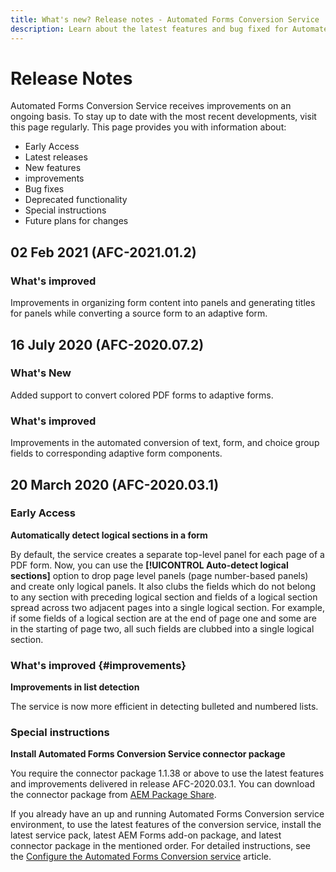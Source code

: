 ```yaml
---
title: What's new? Release notes - Automated Forms Conversion Service
description: Learn about the latest features and bug fixed for Automated Forms Conversion Service 
---
```


# Release Notes

Automated Forms Conversion Service receives improvements on an ongoing basis. To stay up to date with the most recent developments, visit this page regularly. This page provides you with information about:

* Early Access
* Latest releases
* New features
* improvements
* Bug fixes
* Deprecated functionality
* Special instructions
* Future plans for changes

## 02 Feb 2021 (AFC-2021.01.2)

### What's improved

Improvements in organizing form content into panels and generating titles for panels while converting a source form to an adaptive form.

## 16 July 2020 (AFC-2020.07.2)

### What's New

Added support to convert colored PDF forms to adaptive forms.

### What's improved

Improvements in the automated conversion of text, form, and choice group fields to corresponding adaptive form components.  


## 20 March 2020 (AFC-2020.03.1)

### Early Access

**Automatically detect logical sections in a form**

By default, the service creates a separate top-level panel for each page of a PDF form. Now, you can use the **[!UICONTROL Auto-detect logical sections]** option to drop page level panels (page number-based panels) and create only logical panels. It also clubs the fields which do not belong to any section with preceding logical section and fields of a logical section spread across two adjacent pages into a single logical section. For example, if some fields of a logical section are at the end of page one and some are in the starting of page two, all such fields are clubbed into a single logical section. 

### What's improved {#improvements}

**Improvements in list detection**

The service is now more efficient in detecting bulleted and numbered lists. 

### Special instructions

**Install Automated Forms Conversion Service connector package**

You require the connector package 1.1.38 or above to use the latest features and improvements delivered in release AFC-2020.03.1. You can download the connector package from [AEM Package Share](https://www.adobeaemcloud.com/content/marketplace/marketplaceProxy.html?packagePath=/content/companies/public/adobe/packages/cq650/featurepack/AFCS-Connector-2020.03.1).

If you already have an up and running Automated Forms Conversion service environment, to use the latest features of the conversion service, install the latest service pack, latest AEM Forms add-on package, and latest connector package in the mentioned order. For detailed instructions, see the [Configure the Automated Forms Conversion service](configure-service.md) article.